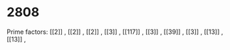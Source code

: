 # 2808

Prime factors: [[2]] , [[2]] , [[2]] , [[3]] , [[117]] , [[3]] , [[39]] , [[3]] , [[13]] , [[13]] , 